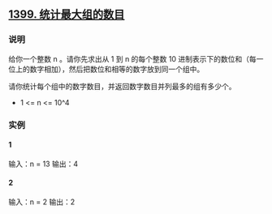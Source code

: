 ## [1399. 统计最大组的数目](https://leetcode-cn.com/problems/count-largest-group/)

### 说明
给你一个整数 n 。请你先求出从 1 到 n 的每个整数 10 进制表示下的数位和（每一位上的数字相加），然后把数位和相等的数字放到同一个组中。

请你统计每个组中的数字数目，并返回数字数目并列最多的组有多少个。

* 1 <= n <= 10^4

### 实例
#### 1
输入：n = 13
输出：4

#### 2
输入：n = 2
输出：2